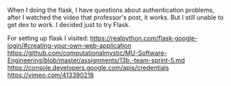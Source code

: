 When I doing the flask, I have questions about authentication problems, after I watched the video that professor's post, it 
works. But I still unable to get dex to work. I decided just to try Flask.

For setting up flask I visited:
https://realpython.com/flask-google-login/#creating-your-own-web-application 
https://github.com/computationalmystic/MU-Software-Engineering/blob/master/assignments/13b.-team-sprint-5.md 
https://console.developers.google.com/apis/credentials https://vimeo.com/413390218
